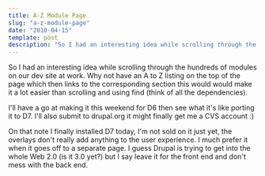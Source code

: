 ```yaml
---
title: A-Z Module Page
slug: "a-z-module-page"
date: "2010-04-15"
template: post
description: "So I had an interesting idea while scrolling through the hundreds of modules on our dev site at work. Why not have an A to Z listing on the top of the page which then links to the corresponding section this would would make it a lot easier than scrolling and using find (think of all the dependencies)."
---
```

So I had an interesting idea while scrolling through the hundreds of modules on our dev site at work. Why not have an A to Z listing on the top of the page which then links to the corresponding section this would would make it a lot easier than scrolling and using find (think of all the dependencies).

I'll have a go at making it this weekend for D6 then see what it's like porting it to D7. I'll also submit to drupal.org it might finally get me a CVS account :)

On that note I finally installed D7 today, I'm not sold on it just yet, the overlays don't really add anything to the user experience. I much prefer it when it goes off to a separate page. I guess Drupal is trying to get into the whole Web 2.0 (is it 3.0 yet?) but I say leave it for the front end and don't mess with the back end.
